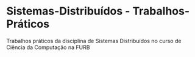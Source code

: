 # Sistemas-Distribuídos - Trabalhos-Práticos

Trabalhos práticos da disciplina de Sistemas Distribuídos no curso de Ciência da Computação na FURB
